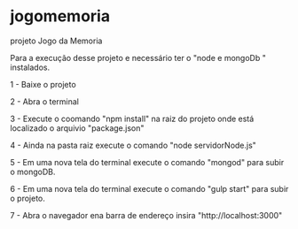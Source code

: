 # jogomemoria
projeto Jogo da Memoria

Para a execução desse projeto e necessário ter o "node e mongoDb "  instalados.


1 - Baixe o projeto

2 - Abra o terminal

3 - Execute o coomando "npm install" na raiz do projeto onde está localizado o arquivio "package.json"

4 - Ainda na pasta raiz execute o comando "node servidorNode.js"

5 - Em uma nova tela do terminal execute o comando "mongod"  para subir o mongoDB.

6 - Em uma nova tela do terminal execute o comando "gulp start"  para subir o projeto.

7 - Abra o navegador ena barra de endereço insira "http://localhost:3000"
